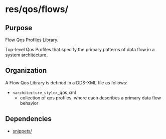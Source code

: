 # res/qos/flows/

## Purpose

Flow Qos Profiles Library.

Top-level Qos Profiles that specify the primary patterns of data flow in a system
architecture.


## Organization

A Flow Qos Library is defined in a DDS-XML file as follows:

- `<architecture_style>`_qos.xml
  - collection of qos profiles, where each describes a primary data flow behavior 


## Dependencies

- [snippets/](../snippets/README.md)
